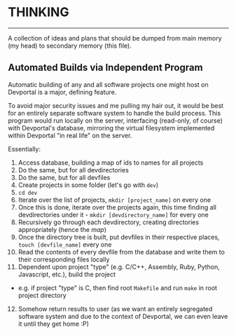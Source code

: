 # THINKING #
---

A collection of ideas and plans that should be dumped from main memory (my head) to secondary memory (this file).

## Automated Builds via Independent Program ##
Automatic building of any and all software projects one might host on Devportal is a major, defining feature.

To avoid major security issues and me pulling my hair out, it would be best for an entirely separate software system to handle the build process. This program would run locally on the server, interfacing (read-only, of course) with Devportal's database, mirroring the virtual filesystem implemented within Devportal "in real life" on the server.

Essentially:

1. Access database, building a map of ids to names for all projects
2. Do the same, but for all devdirectories
3. Do the same, but for all devfiles
4. Create projects in some folder (let's go with `dev`)
5. `cd dev`
6. Iterate over the list of projects, `mkdir [project_name]` on every one
7. Once this is done, iterate over the projects again, this time finding all devdirectories under it - `mkdir [devdirectory_name]` for every one
8. Recursively go through each devdirectory, creating directories appropriately (hence the *map*)
9. Once the directory tree is built, put devfiles in their respective places, `touch [devfile_name]` every one
10. Read the contents of every devfile from the database and write them to their corresponding files locally
11. Dependent upon project "type" (e.g. C/C++, Assembly, Ruby, Python, Javascript, etc.), build the project
  - e.g. if project "type" is C, then find root `Makefile` and run `make` in root project directory
12. Somehow return results to user (as we want an entirely segregated software system and due to the context of Devportal, we can even leave it until they get home :P)

